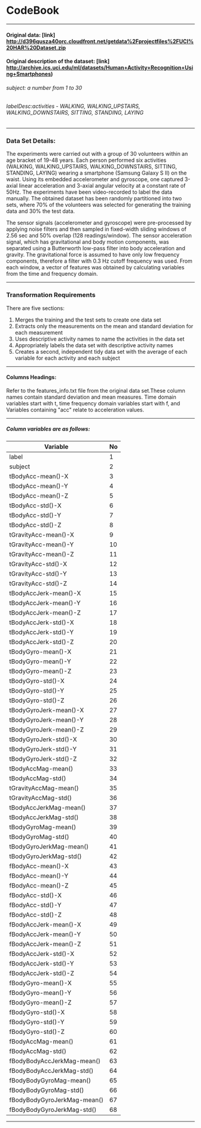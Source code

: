 # CodeBook 
 
***  


#### Original data: [link] http://d396qusza40orc.cloudfront.net/getdata%2Fprojectfiles%2FUCI%20HAR%20Dataset.zip   


#### Original description of the dataset: [link] http://archive.ics.uci.edu/ml/datasets/Human+Activity+Recognition+Using+Smartphones)  

###### subject: a number from 1 to 30  

###### labelDesc:activities - WALKING, WALKING_UPSTAIRS, WALKING_DOWNSTAIRS, SITTING, STANDING, LAYING 

***

### Data Set Details:

The experiments were carried out with a group of 30 volunteers within an age bracket of 19-48 years. Each person performed six activities (WALKING, WALKING_UPSTAIRS, WALKING_DOWNSTAIRS, SITTING, STANDING, LAYING) wearing a smartphone (Samsung Galaxy S II) on the waist. Using its embedded accelerometer and gyroscope, one captured 3-axial linear acceleration and 3-axial angular velocity at a constant rate of 50Hz. The experiments have been video-recorded to label the data manually. The obtained dataset has been randomly partitioned into two sets, where 70% of the volunteers was selected for generating the training data and 30% the test data.

The sensor signals (accelerometer and gyroscope) were pre-processed by applying noise filters and then sampled in fixed-width sliding windows of 2.56 sec and 50% overlap (128 readings/window). The sensor acceleration signal, which has gravitational and body motion components, was separated using a Butterworth low-pass filter into body acceleration and gravity. The gravitational force is assumed to have only low frequency components, therefore a filter with 0.3 Hz cutoff frequency was used. From each window, a vector of features was obtained by calculating variables from the time and frequency domain.  

***

### Transformation Requirements

There are five sections:

1. Merges the training and the test sets to create one data set
2. Extracts only the measurements on the mean and standard deviation for each measurement
3. Uses descriptive activity names to name the activities in the data set
4. Appropriately labels the data set with descriptive activity names
5. Creates a second, independent tidy data set with the average of each variable for each activity and each subject  

***


#### Columns Headings: 

Refer to the features_info.txt file from the original data set.These column names contain standard deviation and mean measures. Time domain variables start with t, time frequency domain variables start with f, and Variables containing "acc" relate to acceleration values.  

***

##### Column variables are as follows:

Variable			|  No  	
--------------------------------|---------
label				|1
subject				|2
tBodyAcc-mean()-X		|3
tBodyAcc-mean()-Y		|4
tBodyAcc-mean()-Z		|5
tBodyAcc-std()-X		|6
tBodyAcc-std()-Y		|7
tBodyAcc-std()-Z		|8
tGravityAcc-mean()-X		|9
tGravityAcc-mean()-Y		|10
tGravityAcc-mean()-Z		|11
tGravityAcc-std()-X		|12
tGravityAcc-std()-Y		|13
tGravityAcc-std()-Z		|14
tBodyAccJerk-mean()-X		|15
tBodyAccJerk-mean()-Y		|16
tBodyAccJerk-mean()-Z		|17
tBodyAccJerk-std()-X		|18
tBodyAccJerk-std()-Y		|19
tBodyAccJerk-std()-Z		|20
tBodyGyro-mean()-X		|21
tBodyGyro-mean()-Y		|22
tBodyGyro-mean()-Z		|23
tBodyGyro-std()-X		|24
tBodyGyro-std()-Y		|25
tBodyGyro-std()-Z		|26
tBodyGyroJerk-mean()-X		|27
tBodyGyroJerk-mean()-Y		|28
tBodyGyroJerk-mean()-Z		|29
tBodyGyroJerk-std()-X		|30
tBodyGyroJerk-std()-Y		|31
tBodyGyroJerk-std()-Z		|32
tBodyAccMag-mean()		|33
tBodyAccMag-std()		|34
tGravityAccMag-mean()		|35
tGravityAccMag-std()		|36
tBodyAccJerkMag-mean()		|37
tBodyAccJerkMag-std()		|38
tBodyGyroMag-mean()		|39
tBodyGyroMag-std()		|40
tBodyGyroJerkMag-mean()		|41
tBodyGyroJerkMag-std()		|42
fBodyAcc-mean()-X		|43
fBodyAcc-mean()-Y		|44
fBodyAcc-mean()-Z		|45
fBodyAcc-std()-X		|46
fBodyAcc-std()-Y		|47
fBodyAcc-std()-Z		|48
fBodyAccJerk-mean()-X		|49
fBodyAccJerk-mean()-Y		|50
fBodyAccJerk-mean()-Z		|51
fBodyAccJerk-std()-X		|52
fBodyAccJerk-std()-Y		|53
fBodyAccJerk-std()-Z		|54
fBodyGyro-mean()-X		|55
fBodyGyro-mean()-Y		|56
fBodyGyro-mean()-Z		|57
fBodyGyro-std()-X		|58
fBodyGyro-std()-Y		|59
fBodyGyro-std()-Z		|60
fBodyAccMag-mean()		|61
fBodyAccMag-std()		|62
fBodyBodyAccJerkMag-mean()	|63
fBodyBodyAccJerkMag-std()	|64
fBodyBodyGyroMag-mean()		|65
fBodyBodyGyroMag-std()		|66
fBodyBodyGyroJerkMag-mean()	|67
fBodyBodyGyroJerkMag-std() 	|68   



***

